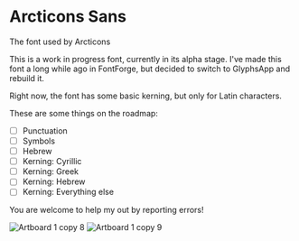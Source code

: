 # Arcticons Sans
The font used by Arcticons

This is a work in progress font, currently in its alpha stage. I've made this font a long while ago in FontForge, but decided to switch to GlyphsApp and rebuild it.

Right now, the font has some basic kerning, but only for Latin characters.

These are some things on the roadmap:

- [ ] Punctuation
- [ ] Symbols
- [ ] Hebrew
- [ ] Kerning: Cyrillic
- [ ] Kerning: Greek
- [ ] Kerning: Hebrew
- [ ] Kerning: Everything else

You are welcome to help my out by reporting errors!

![Artboard 1 copy 8](https://user-images.githubusercontent.com/31142286/135538955-b8d9dc76-56c0-4c9c-aa72-c68b956870ad.png)
![Artboard 1 copy 9](https://user-images.githubusercontent.com/31142286/135538958-983a7b88-e53b-485d-945c-be6f30793f0e.png)
